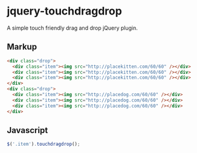 jquery-touchdragdrop
====================

A simple touch friendly drag and drop jQuery plugin.

## Markup

```html
<div class="drop">
  <div class="item"><img src="http://placekitten.com/60/60" /></div>
  <div class="item"><img src="http://placekitten.com/60/60" /></div>
  <div class="item"><img src="http://placekitten.com/60/60" /></div>
</div>
<div class="drop">
  <div class="item"><img src="http://placedog.com/60/60" /></div>
  <div class="item"><img src="http://placedog.com/60/60" /></div>
  <div class="item"><img src="http://placedog.com/60/60" /></div>
</div>
```

## Javascript

```javascript
$('.item').touchdragdrop();
```

